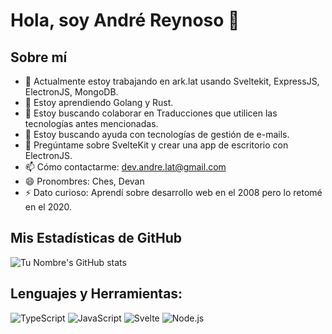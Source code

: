 # Hola, soy André Reynoso 👋

## Sobre mí
- 🔭 Actualmente estoy trabajando en ark.lat usando Sveltekit, ExpressJS, ElectronJS, MongoDB.
- 🌱 Estoy aprendiendo Golang y Rust.
- 👯 Estoy buscando colaborar en Traducciones que utilicen las tecnologías antes mencionadas.
- 🤔 Estoy buscando ayuda con tecnologías de gestión de e-mails.
- 💬 Pregúntame sobre SvelteKit y crear una app de escritorio con ElectronJS.
- 📫 Cómo contactarme: dev.andre.lat@gmail.com
- 😄 Pronombres: Ches, Devan
- ⚡ Dato curioso: Aprendí sobre desarrollo web en el 2008 pero lo retomé en el 2020.

## Mis Estadísticas de GitHub
![Tu Nombre's GitHub stats](https://github-readme-stats.vercel.app/api?username=dev-andre-lat&show_icons=true&theme=radical)

## Lenguajes y Herramientas:
[//]: # (Puedes incluir iconos de https://simpleicons.org/ para representar visualmente las herramientas y lenguajes que usas.)

<!-- ![Python](https://img.shields.io/badge/-Python-3776AB?style=flat-square&logo=Python&logoColor=white) -->
<!-- ![React](https://img.shields.io/badge/-React-61DAFB?style=flat-square&logo=react&logoColor=white) -->

![TypeScript](https://img.shields.io/badge/-TypeScript-3178C6?style=flat-square&logo=typescript&logoColor=white)
![JavaScript](https://img.shields.io/badge/-JavaScript-F7DF1E?style=flat-square&logo=javascript&logoColor=black)
![Svelte](https://img.shields.io/badge/svelte-%23f1413d.svg?style=flat-square&logo=svelte&logoColor=white)
![Node.js](https://img.shields.io/badge/-Node.js-339933?style=flat-square&logo=Node.js&logoColor=white)

<!-- Puedes personalizar este archivo con tu propio contenido y estilo, como agregar GIFs, imágenes, links a tus proyectos, etc. -->

